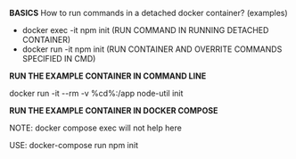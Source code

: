 __BASICS__
How to run commands in a detached docker container? (examples)
- docker exec -it <container-name> npm init (RUN COMMAND IN RUNNING DETACHED CONTAINER)
- docker run -it <container-name> npm init (RUN CONTAINER AND OVERRITE COMMANDS SPECIFIED IN CMD)

__RUN THE EXAMPLE CONTAINER IN COMMAND LINE__

docker run -it --rm -v %cd%:/app node-util init

__RUN THE EXAMPLE CONTAINER IN DOCKER COMPOSE__

NOTE: docker compose exec will not help here

USE:
docker-compose run npm init
